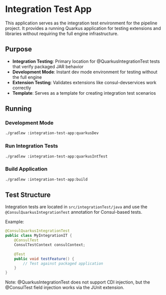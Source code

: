 # Integration Test App

This application serves as the integration test environment for the pipeline project. It provides a running Quarkus application for testing extensions and libraries without requiring the full engine infrastructure.

## Purpose

- **Integration Testing**: Primary location for @QuarkusIntegrationTest tests that verify packaged JAR behavior
- **Development Mode**: Instant dev mode environment for testing without the full engine
- **Extension Testing**: Validates extensions like consul-devservices work correctly
- **Template**: Serves as a template for creating integration test scenarios

## Running

### Development Mode
```bash
./gradlew :integration-test-app:quarkusDev
```

### Run Integration Tests
```bash
./gradlew :integration-test-app:quarkusIntTest
```

### Build Application
```bash
./gradlew :integration-test-app:build
```

## Test Structure

Integration tests are located in `src/integrationTest/java` and use the `@ConsulQuarkusIntegrationTest` annotation for Consul-based tests.

Example:
```java
@ConsulQuarkusIntegrationTest
public class MyIntegrationIT {
    @ConsulTest
    ConsulTestContext consulContext;
    
    @Test
    public void testFeature() {
        // Test against packaged application
    }
}
```

Note: @QuarkusIntegrationTest does not support CDI injection, but the @ConsulTest field injection works via the JUnit extension.
